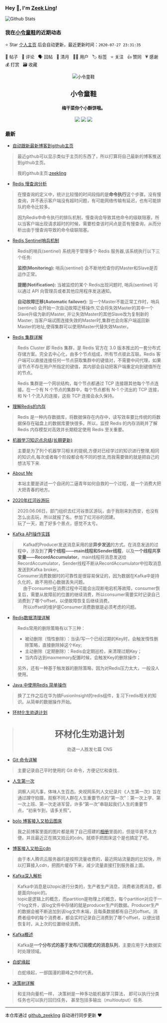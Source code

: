 ### Hey 👋, I'm [Zeek Ling](https://www/zeekling.cn)! 
![Github Stats](https://github-readme-stats.vercel.app/api?username=zeekling&show_icons=true) 
### 我在[小令童鞋](https://www/zeekling.cn)的近期动态

⭐️ Star [个人主页](https://github.com/zeekling/zeekling) 后会自动更新，最近更新时间：`2020-07-27 23:31:35`

📝 帖子 &nbsp; 💬 评论 &nbsp; 🗣 回帖 &nbsp; 🌙 清月 &nbsp; 👨‍💻 用户 &nbsp; 🏷️ 标签 &nbsp; ⭐️ 关注 &nbsp; 👍 赞同 &nbsp; 💗 感谢 &nbsp; 💰 打赏 &nbsp; 🗃 收藏<p align="center"><img alt="小令童鞋" src="https://img.zeekling.cn/images/2020/02/23/logo.th.png"></p><h2 align="center">
小令童鞋
</h2>

<h4 align="center">梅干菜你个小酥饼哦。</h4>
<p align="center"><a title="小令童鞋" target="_blank" href="https://github.com/zeekling/zeekling"><img src="https://img.shields.io/github/last-commit/zeekling/zeekling.svg?style=flat-square&color=FF9900"></a>
<a title="GitHub repo size in bytes" target="_blank" href="https://github.com/zeekling/zeekling"><img src="https://img.shields.io/github/repo-size/zeekling/zeekling.svg?style=flat-square"></a>
<a title="Hits" target="_blank" href="https://github.com/zeekling/hits"><img src="https://hits.b3log.org/zeekling/zeekling.svg"></a></p>

### 最新

* [自动跟新最新博客到github主页](https://www.zeekling.cn/articles/2020/07/26/1595773591724.html) 
 > <p>最近github可以显示类似于主页的东西了，所以打算将自己最新的博客推送到github主页。</p>
 > <p>我的github主页:<a href="https://github.com/zeekling" target="_blank">zeekling</a></p>
* [Redis 慢查询分析](https://www.zeekling.cn/articles/2020/07/23/1595493094855.html) 
 > <p>在慢查询的定义中，统计比较慢的时间段指的是<strong>命令执行</strong>这个步骤。没有慢查询，并不表示客户端没有超时问题，有可能网络传输有延迟，也有可能排队的命令比较多。</p>
 > <p>因为Redis中命令执行的排队机制，慢查询会导致其他命令的级联阻塞，所以当客户端出现请求超时的时候，需要检查该时间点是否有慢查询，从而分析出由于慢查询导致的命令级联阻塞。</p>
* [Redis Sentinel哨兵机制](https://www.zeekling.cn/articles/2020/07/21/1595343778998.html) 
 > <p>Redis的哨兵(sentinel) 系统用于管理多个 Redis 服务器,该系统执行以下三个任务:</p>
 > <p><strong>监控(Monitoring):</strong> 哨兵(sentinel) 会不断地检查你的Master和Slave是否运作正常。</p>
 > <p><strong>提醒(Notification):</strong> 当被监控的某个 Redis出现问题时, 哨兵(sentinel) 可以通过 API 向管理员或者其他应用程序发送通知。</p>
 > <p><strong>自动故障迁移(Automatic failover):</strong> 当一个Master不能正常工作时，哨兵(sentinel) 会开始一次自动故障迁移操作,它会将失效Master的其中一个Slave升级为新的Master, 并让失效Master的其他Slave改为复制新的Master; 当客户端试图连接失效的Master时,集群也会向客户端返回新Master的地址,使得集群可以使用Master代替失效Master。</p>
* [Redis 集群详解](https://www.zeekling.cn/articles/2020/07/21/1595342026052.html) 
 > <p>Redis Cluster 即 Redis 集群，是 Redis 官方在 3.0 版本推出的一套分布式存储方案。完全去中心化，由多个节点组成，所有节点彼此互联。Redis 客户端可以直接连接任何一节点获取集群中的键值对，不需要中间代理，如果该节点不存在用户所指定的键值，其内部会自动把客户端重定向到键值所在的节点。</p>
 > <p>Redis 集群是一个网状结构，每个节点都通过 TCP 连接跟其他每个节点连接。在一个有 N 个节点的集群中，每个节点都有 N-1 个流出的 TCP 连接，和 N-1 个流入的连接，这些 TCP 连接会永久保持。</p>
* [理解Redis的内存](https://www.zeekling.cn/articles/2020/07/04/1593860561539.html) 
 > <p>Redis 是一种内存数据库，将数据保存在内存中，读写效率要比传统的将数据保存在磁盘上的数据库要快很多。所以，监控 Redis 的内存消耗并了解 Redis 内存模型对高效并长期稳定使用 Redis 至关重要。</p>
* [机器学习知识点总结(长期更新)](https://www.zeekling.cn/articles/2019/08/14/1565788128215.html) 
 > <p>主要是为了列个机器学习相关的提纲,方便对已经学过的知识进行整理,相同的知识点,每次或者每个阶段都会有不同的想法,而我需要做的就是把自己的想法写下来.</p>
* [About Me](https://www.zeekling.cn/aboutMe.html) 
 > <p>本站主要是讲述一个自闭的二逼青年如何自救的一个过程，是一个消费大把大把青春的地方。</p>
* [2020年红河谷游玩](https://www.zeekling.cn/articles/2020/06/06/1591450599075.html) 
 > <p>2020.06.06日，部门组织去红河谷景区游玩，由于我刚来到西安，也没有怎么出去玩，所以就报了名，参加了红河谷的团建。<br>
 > 玩了一天，跑了好多个景点，感觉不太亏。</p>
* [Kafka API操作实践](https://www.zeekling.cn/articles/2020/05/17/1589721212901.html) 
 > <p>  Kafka的Producer发送消息采用的是<strong>异步发送</strong>的方式。在消息发送的过程中，涉及到了<strong>两个线程——main线程和Sender线程</strong>，以及<strong>一个线程共享变量——RecordAccumulator</strong>。main线程将消息发送给RecordAccumulator，Sender线程不断从RecordAccumulator中拉取消息发送到Kafka broker。<br>
 > Consumer消费数据时的可靠性是很容易保证的，因为数据在Kafka中是持久化的，故不用担心数据丢失问题。<br>
 >   由于consumer在消费过程中可能会出现断电宕机等故障，consumer恢复后，需要从故障前的位置的继续消费，所以consumer需要实时记录自己消费到了哪个offset，以便故障恢复后继续消费。<br>
 >   所以offset的维护是Consumer消费数据是必须考虑的问题。</p>
* [Redis数据清理详解](https://www.zeekling.cn/articles/2020/06/22/1592922698436.html) 
 > <p>Redis常用的删除策略有以下三种：</p>
 > <ul>
 > <li>被动删除（惰性删除）：当读/写一个已经过期的Key时，会触发惰性删除策略，直接删除掉这个Key;</li>
 > <li>主动删除（定期删除）：Redis会定期巡检，来清理过期Key；</li>
 > <li>当内存达到maxmemory配置时候，会触发Key的删除操作；</li>
 > </ul>
 > <p>另外，还有一种基于触发器的删除策略，因为对Redis压力太大，一般没人使用。</p>
* [Java 中使用Redis 简单操作](https://www.zeekling.cn/articles/2020/06/22/1592757637089.html) 
 > <p>换了工作之后在华为搞FusionInsight的redis组件，复习下redis相关的知识。从简单的数据操作开始。</p>
* [环材化生劝退计划](https://www.zeekling.cn/articles/2020/06/17/1592323471534.html) 
 > <p></p><h1 align="center">环材化生劝退计划</h1>
 > <p align="center">劝退一人胜发七篇 CNS</p>
 > <p></p>
* [Git 命令详解](https://www.zeekling.cn/articles/2019/12/01/1575184426144.html) 
 > <p>主要记录自己平时使用的 Git 命令，方便记忆和查找..</p>
* [人生第一次](https://www.zeekling.cn/articles/2020/03/22/1584880355664.html) 
 > <p>洞察人间凡事，体味人生百态。央视网系列人文纪录片《人生第一次》旨在通过蹲守拍摄，观察不同人群在人生重要节点的“第一次”：第一次上学、第一次上班、第一次走进军营，许多“第一次”串联起我们人生的重要节点，“初来乍到，请多关照”。</p>
* [bolo 博客接入又拍云图床](https://www.zeekling.cn/articles/2020/06/09/1591638203577.html) 
 > <p>我之前博客里面的图片都是用了自己搭建的<a href="https://img.zeekling.cn/" target="_blank">相册</a>里面的，但是毕竟不太方便。并且最近正在搞又拍云的cdn。就顺手把图床这个是也搞定了吧。</p>
* [博客接入又拍云cdn](https://www.zeekling.cn/articles/2020/06/07/1591520906274.html) 
 > <p>由于本人腾讯云服务器的是按照流量收费的，最近网站流量跑的比较快，所以打算接入cdn，把图片缓存下来，减少流量直接打到服务器上面。</p>
* [Kafka深入解析](https://www.zeekling.cn/articles/2020/05/24/1590327441358.html) 
 > <p>Kafka中消息是以topic进行分类的，生产者生产消息，消费者消费消息，都是面向topic的。<br>
 > topic是逻辑上的概念，而partition是物理上的概念，每个partition对应于一个log文件，该log文件中存储的就是producer生产的数据。Producer生产的数据会被不断追加到该log文件末端，且每条数据都有自己的offset。消费者组中的每个消费者，都会实时记录自己消费到了哪个offset，以便出错恢复时，从上次的位置继续消费。</p>
* [Kafka概述](https://www.zeekling.cn/articles/2020/05/24/1590324636321.html) 
 > <p>Kafka是<strong>一个分布式的基于发布/订阅模式的消息队列</strong>，主要应用于大数据实时处理领域。</p>
* [白蛇缘起](https://www.zeekling.cn/articles/2019/07/14/1563077032010.html) 
 > <p>白蛇缘起，一部国漫的巅峰之作的代表。</p>
* [决策树详解](https://www.zeekling.cn/articles/2019/07/20/1563605756560.html) 
 > <p>和支持向量机一样， 决策树是一种多功能机器学习算法， 即可以执行分类任务也可以执行回归任务， 甚至包括多输出（multioutput）任务.</p>



---

本仓库通过 [github_zeekling](https://git.zeekling.cn/zeekling/github_zeekling) 自动进行同步更新 ❤️ 